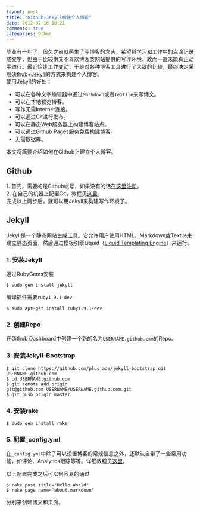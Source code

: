 ```yaml
---
layout: post
title: "Github+Jekyll构建个人博客"
date: 2012-02-16 10:21
comments: true
categories: Other
---
```


毕业有一年了，很久之前就萌生了写博客的念头，希望将学习和工作中的点滴记录成文字，但由于比较懒又不喜欢博客类网站提供的写作环境，故而一直未能真正动手进行。最近恰逢工作变动，于是对各种博客工具进行了大致的比较，最终决定采用[Github](http://github.com)+[Jekyll](http://jekyllbootstrap.com/lessons/jekyll-introduction.html)的方式来构建个人博客。   
使用Jekyll的好处：

- 可以在各种文字编辑器中通过`Markdown`或者`Textile`来写博文。
- 可以在本地预览博客。
- 写作无需Internet连接。
- 可以通过Git进行发布。
- 可以在静态Web服务器上构建博客站点。
- 可以通过Github Pages服务免费构建博客。
- 无需数据库。

本文将简要介绍如何在Github上建立个人博客。

## Github
1\. 首先，需要的是Github帐号，如果没有的话[在这里注册](https://github.com/plans)。  
2\. 在自己的机器上配置Git，教程见[这里](http://help.github.com/linux-set-up-git/)。  
完成以上两步后，就可以用Jekyll来构建写作环境了。

## Jekyll
Jekyll是一个静态网站生成工具。它允许用户使用HTML、Markdown或Textile来建立静态页面，然后通过模板引擎Liquid（[Liquid Templating Engine](http://liquidmarkup.org)）来运行。  
### 1. 安装Jekyll
通过RubyGems安装

	$ sudo gem install jekyll

编译插件需要`ruby1.9.1-dev`

	$ sudo apt-get install ruby1.9.1-dev

### 2. 创建Repo
在Github Dashboard中创建一个新的名为`USERNAME.github.com`的Repo。

### 3. 安装Jekyll-Bootstrap
	$ git clone https://github.com/plusjade/jekyll-bootstrap.git USERNAME.github.com
	$ cd USERNAME.github.com
	$ git remote add origin git@github.com:USERNAME/USERNAME.github.com.git
	$ git push origin master

### 4. 安装rake
	$ sudo gem install rake

### 5. 配置\_config.yml
在`_config.yml`中除了可以设置博客的常规信息之外，还默认自带了一些常用功能，如评论、Analytics跟踪等等。详细教程见[这里](http://jekyllbootstrap.com/usage/blog-configuration.html)。

以上配置完成之后可以很容易的通过  

	$ rake post title="Hello World"
	$ rake page name="about.markdown"

分别来创建博文和页面。

